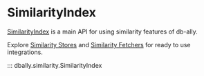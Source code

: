 # SimilarityIndex

[SimilarityIndex](../../concepts/similarity_indexes.md) is a main API for using similarity features of db-ally.

Explore [Similarity Stores](./similarity_store/index.md) and [Similarity Fetchers](./similarity_fetcher/index.md) for ready to use integrations.

::: dbally.similarity.SimilarityIndex